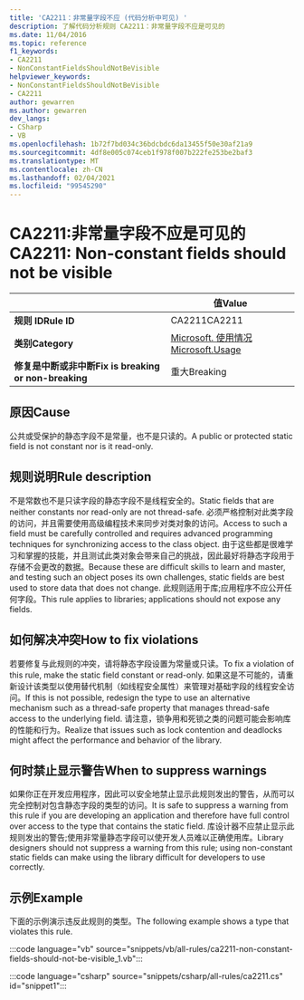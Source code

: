 ```yaml
---
title: 'CA2211：非常量字段不应 (代码分析中可见) '
description: 了解代码分析规则 CA2211：非常量字段不应是可见的
ms.date: 11/04/2016
ms.topic: reference
f1_keywords:
- CA2211
- NonConstantFieldsShouldNotBeVisible
helpviewer_keywords:
- NonConstantFieldsShouldNotBeVisible
- CA2211
author: gewarren
ms.author: gewarren
dev_langs:
- CSharp
- VB
ms.openlocfilehash: 1b72f7bd034c36bdcbdc6da13455f50e30af21a9
ms.sourcegitcommit: 4df8e005c074ceb1f978f007b222fe253be2baf3
ms.translationtype: MT
ms.contentlocale: zh-CN
ms.lasthandoff: 02/04/2021
ms.locfileid: "99545290"
---
```

# <a name="ca2211-non-constant-fields-should-not-be-visible"></a><span data-ttu-id="1d701-103">CA2211:非常量字段不应是可见的</span><span class="sxs-lookup"><span data-stu-id="1d701-103">CA2211: Non-constant fields should not be visible</span></span>

| | <span data-ttu-id="1d701-104">值</span><span class="sxs-lookup"><span data-stu-id="1d701-104">Value</span></span> |
|-|-|
| <span data-ttu-id="1d701-105">**规则 ID**</span><span class="sxs-lookup"><span data-stu-id="1d701-105">**Rule ID**</span></span> |<span data-ttu-id="1d701-106">CA2211</span><span class="sxs-lookup"><span data-stu-id="1d701-106">CA2211</span></span>|
| <span data-ttu-id="1d701-107">**类别**</span><span class="sxs-lookup"><span data-stu-id="1d701-107">**Category**</span></span> |[<span data-ttu-id="1d701-108">Microsoft. 使用情况</span><span class="sxs-lookup"><span data-stu-id="1d701-108">Microsoft.Usage</span></span>](usage-warnings.md)|
| <span data-ttu-id="1d701-109">**修复是中断或非中断**</span><span class="sxs-lookup"><span data-stu-id="1d701-109">**Fix is breaking or non-breaking**</span></span> |<span data-ttu-id="1d701-110">重大</span><span class="sxs-lookup"><span data-stu-id="1d701-110">Breaking</span></span>|

## <a name="cause"></a><span data-ttu-id="1d701-111">原因</span><span class="sxs-lookup"><span data-stu-id="1d701-111">Cause</span></span>

<span data-ttu-id="1d701-112">公共或受保护的静态字段不是常量，也不是只读的。</span><span class="sxs-lookup"><span data-stu-id="1d701-112">A public or protected static field is not constant nor is it read-only.</span></span>

## <a name="rule-description"></a><span data-ttu-id="1d701-113">规则说明</span><span class="sxs-lookup"><span data-stu-id="1d701-113">Rule description</span></span>

<span data-ttu-id="1d701-114">不是常数也不是只读字段的静态字段不是线程安全的。</span><span class="sxs-lookup"><span data-stu-id="1d701-114">Static fields that are neither constants nor read-only are not thread-safe.</span></span> <span data-ttu-id="1d701-115">必须严格控制对此类字段的访问，并且需要使用高级编程技术来同步对类对象的访问。</span><span class="sxs-lookup"><span data-stu-id="1d701-115">Access to such a field must be carefully controlled and requires advanced programming techniques for synchronizing access to the class object.</span></span> <span data-ttu-id="1d701-116">由于这些都是很难学习和掌握的技能，并且测试此类对象会带来自己的挑战，因此最好将静态字段用于存储不会更改的数据。</span><span class="sxs-lookup"><span data-stu-id="1d701-116">Because these are difficult skills to learn and master, and testing such an object poses its own challenges, static fields are best used to store data that does not change.</span></span> <span data-ttu-id="1d701-117">此规则适用于库;应用程序不应公开任何字段。</span><span class="sxs-lookup"><span data-stu-id="1d701-117">This rule applies to libraries; applications should not expose any fields.</span></span>

## <a name="how-to-fix-violations"></a><span data-ttu-id="1d701-118">如何解决冲突</span><span class="sxs-lookup"><span data-stu-id="1d701-118">How to fix violations</span></span>

<span data-ttu-id="1d701-119">若要修复与此规则的冲突，请将静态字段设置为常量或只读。</span><span class="sxs-lookup"><span data-stu-id="1d701-119">To fix a violation of this rule, make the static field constant or read-only.</span></span> <span data-ttu-id="1d701-120">如果这是不可能的，请重新设计该类型以使用替代机制（如线程安全属性）来管理对基础字段的线程安全访问。</span><span class="sxs-lookup"><span data-stu-id="1d701-120">If this is not possible, redesign the type to use an alternative mechanism such as a thread-safe property that manages thread-safe access to the underlying field.</span></span> <span data-ttu-id="1d701-121">请注意，锁争用和死锁之类的问题可能会影响库的性能和行为。</span><span class="sxs-lookup"><span data-stu-id="1d701-121">Realize that issues such as lock contention and deadlocks might affect the performance and behavior of the library.</span></span>

## <a name="when-to-suppress-warnings"></a><span data-ttu-id="1d701-122">何时禁止显示警告</span><span class="sxs-lookup"><span data-stu-id="1d701-122">When to suppress warnings</span></span>

<span data-ttu-id="1d701-123">如果你正在开发应用程序，因此可以安全地禁止显示此规则发出的警告，从而可以完全控制对包含静态字段的类型的访问。</span><span class="sxs-lookup"><span data-stu-id="1d701-123">It is safe to suppress a warning from this rule if you are developing an application and therefore have full control over access to the type that contains the static field.</span></span> <span data-ttu-id="1d701-124">库设计器不应禁止显示此规则发出的警告;使用非常量静态字段可以使开发人员难以正确使用库。</span><span class="sxs-lookup"><span data-stu-id="1d701-124">Library designers should not suppress a warning from this rule; using non-constant static fields can make using the library difficult for developers to use correctly.</span></span>

## <a name="example"></a><span data-ttu-id="1d701-125">示例</span><span class="sxs-lookup"><span data-stu-id="1d701-125">Example</span></span>

<span data-ttu-id="1d701-126">下面的示例演示违反此规则的类型。</span><span class="sxs-lookup"><span data-stu-id="1d701-126">The following example shows a type that violates this rule.</span></span>

:::code language="vb" source="snippets/vb/all-rules/ca2211-non-constant-fields-should-not-be-visible_1.vb":::

:::code language="csharp" source="snippets/csharp/all-rules/ca2211.cs" id="snippet1":::
